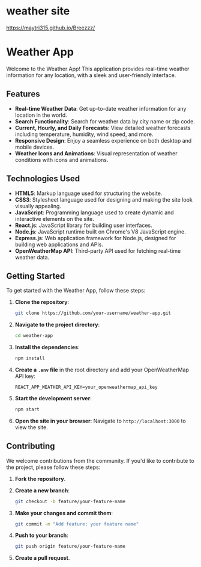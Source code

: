 # weather site
https://maytri315.github.io/Breezzz/



# Weather App

Welcome to the Weather App! This application provides real-time weather information for any location, with a sleek and user-friendly interface.

## Features

- **Real-time Weather Data**: Get up-to-date weather information for any location in the world.
- **Search Functionality**: Search for weather data by city name or zip code.
- **Current, Hourly, and Daily Forecasts**: View detailed weather forecasts including temperature, humidity, wind speed, and more.
- **Responsive Design**: Enjoy a seamless experience on both desktop and mobile devices.
- **Weather Icons and Animations**: Visual representation of weather conditions with icons and animations.

## Technologies Used

- **HTML5**: Markup language used for structuring the website.
- **CSS3**: Stylesheet language used for designing and making the site look visually appealing.
- **JavaScript**: Programming language used to create dynamic and interactive elements on the site.
- **React.js**: JavaScript library for building user interfaces.
- **Node.js**: JavaScript runtime built on Chrome's V8 JavaScript engine.
- **Express.js**: Web application framework for Node.js, designed for building web applications and APIs.
- **OpenWeatherMap API**: Third-party API used for fetching real-time weather data.

## Getting Started

To get started with the Weather App, follow these steps:

1. **Clone the repository**:
   ```bash
   git clone https://github.com/your-username/weather-app.git
   ```

2. **Navigate to the project directory**:
   ```bash
   cd weather-app
   ```

3. **Install the dependencies**:
   ```bash
   npm install
   ```

4. **Create a `.env` file** in the root directory and add your OpenWeatherMap API key:
   ```env
   REACT_APP_WEATHER_API_KEY=your_openweathermap_api_key
   ```

5. **Start the development server**:
   ```bash
   npm start
   ```

6. **Open the site in your browser**:
   Navigate to `http://localhost:3000` to view the site.

## Contributing

We welcome contributions from the community. If you'd like to contribute to the project, please follow these steps:

1. **Fork the repository**.
2. **Create a new branch**:
   ```bash
   git checkout -b feature/your-feature-name
   ```

3. **Make your changes and commit them**:
   ```bash
   git commit -m "Add feature: your feature name"
   ```

4. **Push to your branch**:
   ```bash
   git push origin feature/your-feature-name
   ```

5. **Create a pull request**.

